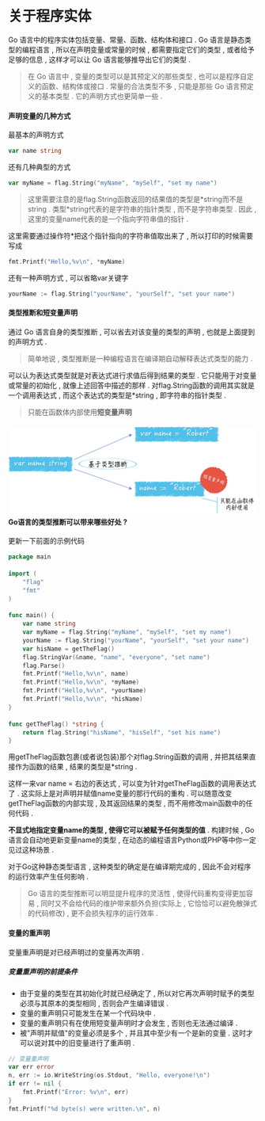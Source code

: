 # 关于程序实体

Go 语言中的程序实体包括变量、常量、函数、结构体和接口 . Go 语言是静态类型的编程语言 , 所以在声明变量或常量的时候 , 都需要指定它们的类型 , 或者给予足够的信息 , 这样才可以让 Go 语言能够推导出它们的类型 .

> 在 Go 语言中 , 变量的类型可以是其预定义的那些类型 , 也可以是程序自定义的函数、结构体或接口 . 常量的合法类型不多 , 只能是那些 Go 语言预定义的基本类型 . 它的声明方式也更简单一些 .

#### 声明变量的几种方式

最基本的声明方式

```go
var name string
```

还有几种典型的方式

```go
var myName = flag.String("myName", "mySelf", "set my name")
```

> 这里需要注意的是flag.String函数返回的结果值的类型是\*string而不是string . 类型\*string代表的是字符串的指针类型 , 而不是字符串类型 . 因此 , 这里的变量name代表的是一个指向字符串值的指针 .

这里需要通过操作符\*把这个指针指向的字符串值取出来了 , 所以打印的时候需要写成

```go
fmt.Printf("Hello,%v\n", *myName)
```

还有一种声明方式 , 可以省略var关键字

```go
yourName := flag.String("yourName", "yourSelf", "set your name")
```

#### 类型推断和短变量声明

通过 Go 语言自身的类型推断 , 可以省去对该变量的类型的声明 , 也就是上面提到的声明方式 .

> 简单地说 , 类型推断是一种编程语言在编译期自动解释表达式类型的能力 .

可以认为表达式类型就是对表达式进行求值后得到结果的类型 . 它只能用于对变量或常量的初始化 , 就像上述回答中描述的那样 . 对flag.String函数的调用其实就是一个调用表达式 , 而这个表达式的类型是\*string , 即字符串的指针类型 .

> 只能在函数体内部使用**短变量声明**

#### ![](/assets/bianliangshengming.png)Go语言的类型推断可以带来哪些好处 ?

更新一下前面的示例代码

```go
package main

import (
    "flag"
    "fmt"
)

func main() {
    var name string
    var myName = flag.String("myName", "mySelf", "set my name")
    yourName := flag.String("yourName", "yourSelf", "set your name")
    var hisName = getTheFlag()
    flag.StringVar(&name, "name", "everyone", "set name")
    flag.Parse()
    fmt.Printf("Hello,%v\n", name)
    fmt.Printf("Hello,%v\n", *myName)
    fmt.Printf("Hello,%v\n", *yourName)
    fmt.Printf("Hello,%v\n", *hisName)
}

func getTheFlag() *string {
    return flag.String("hisName", "hisSelf", "set his name")
}
```

用getTheFlag函数包裹\(或者说包装\)那个对flag.String函数的调用 , 并把其结果直接作为函数的结果 , 结果的类型是\*string . 

这样一来var name = 右边的表达式 , 可以变为针对getTheFlag函数的调用表达式了 . 这实际上是对声明并赋值name变量的那行代码的重构 . 可以随意改变getTheFlag函数的内部实现 , 及其返回结果的类型 , 而不用修改main函数中的任何代码 . 

**不显式地指定变量name的类型 , 使得它可以被赋予任何类型的值** . 构建时候 , Go语言会自动地更新变量name的类型 , 在动态的编程语言Python或PHP等中你一定见过这种场景 . 

对于Go这种静态类型语言 , 这种类型的确定是在编译期完成的 , 因此不会对程序的运行效率产生任何影响 . 

> Go 语言的类型推断可以明显提升程序的灵活性 , 使得代码重构变得更加容易 , 同时又不会给代码的维护带来额外负担\(实际上 , 它恰恰可以避免散弹式的代码修改\) , 更不会损失程序的运行效率 .

#### 变量的重声明

变量重声明是对已经声明过的变量再次声明 . 

##### 变量重声明的前提条件

* 由于变量的类型在其初始化时就已经确定了 , 所以对它再次声明时赋予的类型必须与其原本的类型相同 , 否则会产生编译错误 . 
* 变量的重声明只可能发生在某一个代码块中 . 
* 变量的重声明只有在使用短变量声明时才会发生 , 否则也无法通过编译 . 
* 被"声明并赋值"的变量必须是多个 , 并且其中至少有一个是新的变量 . 这时才可以说对其中的旧变量进行了重声明 . 

```go
// 变量重声明
var err error
n, err := io.WriteString(os.Stdout, "Hello, everyone!\n")
if err != nil {
    fmt.Printf("Error: %v\n", err)
}
fmt.Printf("%d byte(s) were written.\n", n)
```



